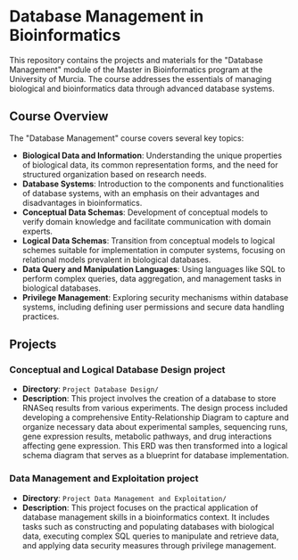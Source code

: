 # Database Management in Bioinformatics

This repository contains the projects and materials for the "Database Management" module of the Master in Bioinformatics program at the University of Murcia. The course addresses the essentials of managing biological and bioinformatics data through advanced database systems.

## Course Overview

The "Database Management" course covers several key topics:

- **Biological Data and Information**: Understanding the unique properties of biological data, its common representation forms, and the need for structured organization based on research needs.
- **Database Systems**: Introduction to the components and functionalities of database systems, with an emphasis on their advantages and disadvantages in bioinformatics.
- **Conceptual Data Schemas**: Development of conceptual models to verify domain knowledge and facilitate communication with domain experts.
- **Logical Data Schemas**: Transition from conceptual models to logical schemes suitable for implementation in computer systems, focusing on relational models prevalent in biological databases.
- **Data Query and Manipulation Languages**: Using languages like SQL to perform complex queries, data aggregation, and management tasks in biological databases.
- **Privilege Management**: Exploring security mechanisms within database systems, including defining user permissions and secure data handling practices.

## Projects

### Conceptual and Logical Database Design project
- **Directory**: `Project Database Design/`
- **Description**: This project involves the creation of a database to store RNASeq results from various experiments. The design process included developing a comprehensive Entity-Relationship Diagram to capture and organize necessary data about experimental samples, sequencing runs, gene expression results, metabolic pathways, and drug interactions affecting gene expression. This ERD was then transformed into a logical schema diagram that serves as a blueprint for database implementation.

### Data Management and Exploitation project
- **Directory**: `Project Data Management and Exploitation/`
- **Description**: This project focuses on the practical application of database management skills in a bioinformatics context. It includes tasks such as constructing and populating databases with biological data, executing complex SQL queries to manipulate and retrieve data, and applying data security measures through privilege management.
